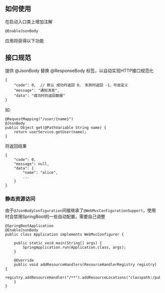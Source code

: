 ## 如何使用
在启动入口类上增加注解

    @EnableJsonBody

应用将获得以下功能

## 接口规范
提供 @JsonBody 替换 @ResponseBody 标签，以自动实现HTTP接口规范化

    {
        "code": 0,  // 默认 成功时返回 0， 失败时返回 -1，可自定义
        "message": "通知消息",
        "data": "成功时的返回数据"
    }

如:

    @RequestMapping("/user/{name}")
    @JsonBody
    public Object get(@PathVariable String name) {
        return userService.getUser(name);
    }

将返回结果

    {
        "code": 0,
        "message": null,
        "data": {
            "name": "alice",
            ...
        }
    }


### 静态资源访问
由于`@JsonBodyConfiguration`间接继承了`@WebMvcConfigurationSupport`，使用时会禁用SpringBoot的一些自动配置，需要自己调整

    @SpringBootApplication
    @EnableJsonBody
    public class Application implements WebMvcConfigurer {

        public static void main(String[] args) {
            SpringApplication.run(Application.class, args);
        }

        @Override
        public void addResourceHandlers(ResourceHandlerRegistry registry) {
            registry.addResourceHandler("/**").addResourceLocations("classpath:/public/");
        }
    }
